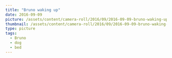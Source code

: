 ```yaml
---
title: "Bruno waking up"
date: 2016-09-09
picture: /assets/content/camera-roll/2016/09/2016-09-09-bruno-waking-up/20160909_154045000_iOS.jpg
thumbnail: /assets/content/camera-roll/2016/09/2016-09-09-bruno-waking-up/20160909_154045000_iOS-thumbnail.jpg
type: picture
tags:
  - Bruno
  - dog
  - bed
---
```

